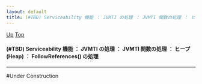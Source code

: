 ```yaml
---
layout: default
title: (#TBD) Serviceability 機能 ： JVMTI の処理 ： JVMTI 関数の処理 ： ヒープ (Heap) ： FollowReferences() の処理
---
```

[Up](noXO4dXFpA.html) [Top](../index.html)

#### (#TBD) Serviceability 機能 ： JVMTI の処理 ： JVMTI 関数の処理 ： ヒープ (Heap) ： FollowReferences() の処理

--- 
#Under Construction






